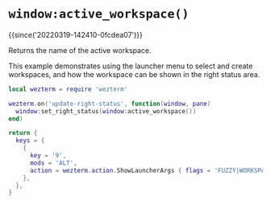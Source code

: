 # `window:active_workspace()`

{{since('20220319-142410-0fcdea07')}}

Returns the name of the active workspace.

This example demonstrates using the launcher menu to select and create workspaces,
and how the workspace can be shown in the right status area.

```lua
local wezterm = require 'wezterm'

wezterm.on('update-right-status', function(window, pane)
  window:set_right_status(window:active_workspace())
end)

return {
  keys = {
    {
      key = '9',
      mods = 'ALT',
      action = wezterm.action.ShowLauncherArgs { flags = 'FUZZY|WORKSPACES' },
    },
  },
}
```
